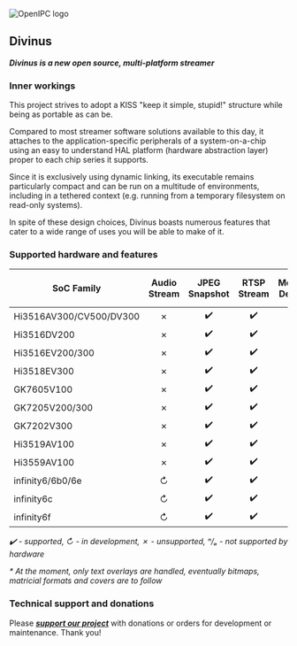 ![OpenIPC logo][logo]

## Divinus
**_Divinus is a new open source, multi-platform streamer_**

### Inner workings

This project strives to adopt a KISS "keep it simple, stupid!" structure while being as portable as can be.

Compared to most streamer software solutions available to this day, it attaches to the application-specific peripherals of a system-on-a-chip using an easy to understand HAL platform (hardware abstraction layer) proper to each chip series it supports.

Since it is exclusively using dynamic linking, its executable remains particularly compact and can be run on a multitude of environments, including in a tethered context (e.g. running from a temporary filesystem on read-only systems).

In spite of these design choices, Divinus boasts numerous features that cater to a wide range of uses you will be able to make of it.


### Supported hardware and features

| SoC Family              | Audio Stream | JPEG Snapshot | RTSP Stream | Motion Detect | On-Screen Display* |
|-------------------------|:------------:|:-------------:|:-----------:|:-------------:|:------------------:|
| Hi3516AV300/CV500/DV300 | ✗            | ✔️           | ✔️          | ✗            | ✔️                 |
| Hi3516DV200             | ✗            | ✔️           | ✔️          | ✗            | ✔️                 |
| Hi3516EV200/300         | ✗            | ✔️           | ✔️          | ✗            | ✔️                 |
| Hi3518EV300             | ✗            | ✔️           | ✔️          | ✗            | ✔️                 |
| GK7605V100              | ✗            | ✔️           | ✔️          | ✗            | ✔️                 |
| GK7205V200/300          | ✗            | ✔️           | ✔️          | ✗            | ✔️                 |
| GK7202V300              | ✗            | ✔️           | ✔️          | ✗            | ✔️                 |
| Hi3519AV100             | ✗            | ✔️           | ✔️          | ✗            | ✔️                 |
| Hi3559AV100             | ✗            | ✔️           | ✔️          | ✗            | ✔️                 |
| infinity6/6b0/6e        | ↻            | ✔️           | ✔️          | ✗            | ✔️                 |
| infinity6c              | ↻            | ✔️           | ✔️          | ✗            | ✔️                 |
| infinity6f              | ↻            | ✔️           | ✔️          | ✗            | ✔️                 |

_✔️ - supported, ↻ - in development, ✗ - unsupported, ⁿ/ₐ - not supported by hardware_

_* At the moment, only text overlays are handled, eventually bitmaps, matricial formats and covers are to follow_


### Technical support and donations

Please **_[support our project](https://openipc.org/support-open-source)_** with donations or orders for development or maintenance. Thank you!


[logo]: https://openipc.org/assets/openipc-logo-black.svg
